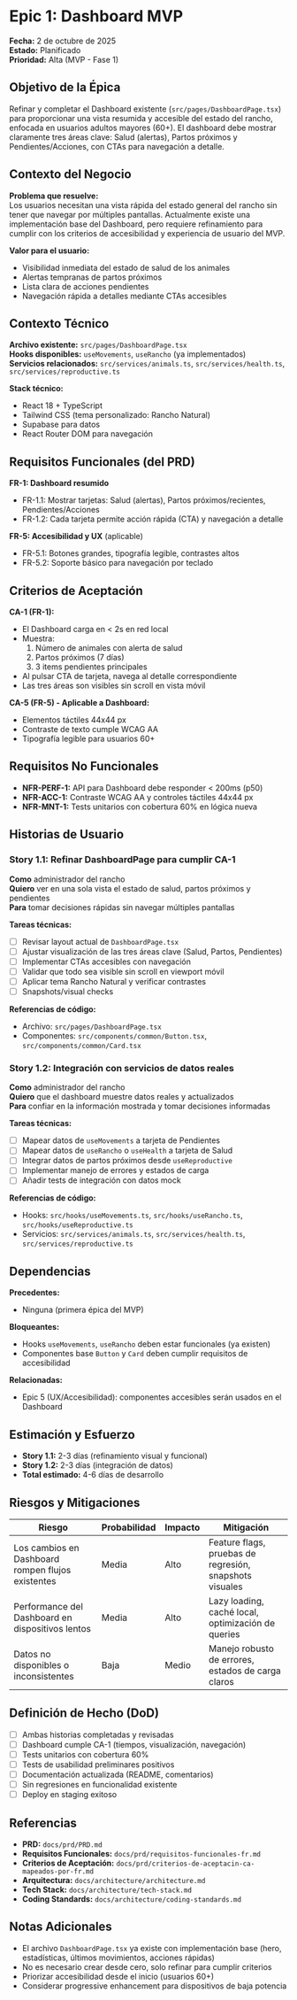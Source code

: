 ﻿# Epic 1: Dashboard MVP

**Fecha:** 2 de octubre de 2025  
**Estado:** Planificado  
**Prioridad:** Alta (MVP - Fase 1)

## Objetivo de la Épica

Refinar y completar el Dashboard existente (`src/pages/DashboardPage.tsx`) para proporcionar una vista resumida y accesible del estado del rancho, enfocada en usuarios adultos mayores (60+). El dashboard debe mostrar claramente tres áreas clave: Salud (alertas), Partos próximos y Pendientes/Acciones, con CTAs para navegación a detalle.

## Contexto del Negocio

**Problema que resuelve:**  
Los usuarios necesitan una vista rápida del estado general del rancho sin tener que navegar por múltiples pantallas. Actualmente existe una implementación base del Dashboard, pero requiere refinamiento para cumplir con los criterios de accesibilidad y experiencia de usuario del MVP.

**Valor para el usuario:**
- Visibilidad inmediata del estado de salud de los animales
- Alertas tempranas de partos próximos
- Lista clara de acciones pendientes
- Navegación rápida a detalles mediante CTAs accesibles

## Contexto Técnico

**Archivo existente:** `src/pages/DashboardPage.tsx`  
**Hooks disponibles:** `useMovements`, `useRancho` (ya implementados)  
**Servicios relacionados:** `src/services/animals.ts`, `src/services/health.ts`, `src/services/reproductive.ts`

**Stack técnico:**
- React 18 + TypeScript
- Tailwind CSS (tema personalizado: Rancho Natural)
- Supabase para datos
- React Router DOM para navegación

## Requisitos Funcionales (del PRD)

**FR-1: Dashboard resumido**
- FR-1.1: Mostrar tarjetas: Salud (alertas), Partos próximos/recientes, Pendientes/Acciones
- FR-1.2: Cada tarjeta permite acción rápida (CTA) y navegación a detalle

**FR-5: Accesibilidad y UX** (aplicable)
- FR-5.1: Botones grandes, tipografía legible, contrastes altos
- FR-5.2: Soporte básico para navegación por teclado

## Criterios de Aceptación

**CA-1 (FR-1):**
- El Dashboard carga en < 2s en red local
- Muestra:
  1. Número de animales con alerta de salud
  2. Partos próximos (7 días)
  3. 3 items pendientes principales
- Al pulsar CTA de tarjeta, navega al detalle correspondiente
- Las tres áreas son visibles sin scroll en vista móvil

**CA-5 (FR-5) - Aplicable a Dashboard:**
- Elementos táctiles  44x44 px
- Contraste de texto cumple WCAG AA
- Tipografía legible para usuarios 60+

## Requisitos No Funcionales

- **NFR-PERF-1:** API para Dashboard debe responder < 200ms (p50)
- **NFR-ACC-1:** Contraste WCAG AA y controles táctiles  44x44 px
- **NFR-MNT-1:** Tests unitarios con cobertura  60% en lógica nueva

## Historias de Usuario

### Story 1.1: Refinar DashboardPage para cumplir CA-1
**Como** administrador del rancho  
**Quiero** ver en una sola vista el estado de salud, partos próximos y pendientes  
**Para** tomar decisiones rápidas sin navegar múltiples pantallas

**Tareas técnicas:**
- [ ] Revisar layout actual de `DashboardPage.tsx`
- [ ] Ajustar visualización de las tres áreas clave (Salud, Partos, Pendientes)
- [ ] Implementar CTAs accesibles con navegación
- [ ] Validar que todo sea visible sin scroll en viewport móvil
- [ ] Aplicar tema Rancho Natural y verificar contrastes
- [ ] Snapshots/visual checks

**Referencias de código:**
- Archivo: `src/pages/DashboardPage.tsx`
- Componentes: `src/components/common/Button.tsx`, `src/components/common/Card.tsx`

### Story 1.2: Integración con servicios de datos reales
**Como** administrador del rancho  
**Quiero** que el dashboard muestre datos reales y actualizados  
**Para** confiar en la información mostrada y tomar decisiones informadas

**Tareas técnicas:**
- [ ] Mapear datos de `useMovements` a tarjeta de Pendientes
- [ ] Mapear datos de `useRancho` o `useHealth` a tarjeta de Salud
- [ ] Integrar datos de partos próximos desde `useReproductive`
- [ ] Implementar manejo de errores y estados de carga
- [ ] Añadir tests de integración con datos mock

**Referencias de código:**
- Hooks: `src/hooks/useMovements.ts`, `src/hooks/useRancho.ts`, `src/hooks/useReproductive.ts`
- Servicios: `src/services/animals.ts`, `src/services/health.ts`, `src/services/reproductive.ts`

## Dependencias

**Precedentes:**
- Ninguna (primera épica del MVP)

**Bloqueantes:**
- Hooks `useMovements`, `useRancho` deben estar funcionales (ya existen)
- Componentes base `Button` y `Card` deben cumplir requisitos de accesibilidad

**Relacionadas:**
- Epic 5 (UX/Accesibilidad): componentes accesibles serán usados en el Dashboard

## Estimación y Esfuerzo

- **Story 1.1:** 2-3 días (refinamiento visual y funcional)
- **Story 1.2:** 2-3 días (integración de datos)
- **Total estimado:** 4-6 días de desarrollo

## Riesgos y Mitigaciones

| Riesgo | Probabilidad | Impacto | Mitigación |
|--------|--------------|---------|------------|
| Los cambios en Dashboard rompen flujos existentes | Media | Alto | Feature flags, pruebas de regresión, snapshots visuales |
| Performance del Dashboard en dispositivos lentos | Media | Alto | Lazy loading, caché local, optimización de queries |
| Datos no disponibles o inconsistentes | Baja | Medio | Manejo robusto de errores, estados de carga claros |

## Definición de Hecho (DoD)

- [ ] Ambas historias completadas y revisadas
- [ ] Dashboard cumple CA-1 (tiempos, visualización, navegación)
- [ ] Tests unitarios con cobertura  60%
- [ ] Tests de usabilidad preliminares positivos
- [ ] Documentación actualizada (README, comentarios)
- [ ] Sin regresiones en funcionalidad existente
- [ ] Deploy en staging exitoso

## Referencias

- **PRD:** `docs/prd/PRD.md`
- **Requisitos Funcionales:** `docs/prd/requisitos-funcionales-fr.md`
- **Criterios de Aceptación:** `docs/prd/criterios-de-aceptacin-ca-mapeados-por-fr.md`
- **Arquitectura:** `docs/architecture/architecture.md`
- **Tech Stack:** `docs/architecture/tech-stack.md`
- **Coding Standards:** `docs/architecture/coding-standards.md`

## Notas Adicionales

- El archivo `DashboardPage.tsx` ya existe con implementación base (hero, estadísticas, últimos movimientos, acciones rápidas)
- No es necesario crear desde cero, solo refinar para cumplir criterios
- Priorizar accesibilidad desde el inicio (usuarios 60+)
- Considerar progressive enhancement para dispositivos de baja potencia

